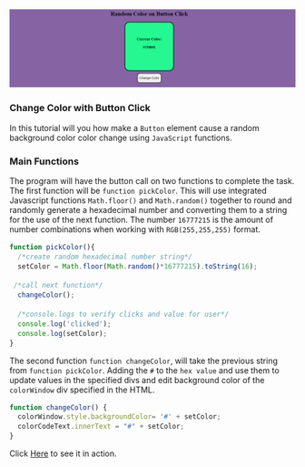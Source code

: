 <img alt="Random Color Page Example" src="assets/images/random_color_on_button_click_example.png">

### Change Color with Button Click

In this tutorial will you how make a ```Button``` element cause a random background color color change using ```JavaScript``` functions. 

### Main Functions

The program will have the button call on two functions to complete the task. 
The first function will be ```function pickColor```. This will use integrated Javascript functions ```Math.floor()``` and ```Math.random()``` together to round and randomly generate a hexadecimal number and converting them to a string for the use of the next function. The number ```16777215``` is the amount of number combinations when working with ```RGB(255,255,255)``` format.

```JavaScript
function pickColor(){
  /*create random hexadecimal number string*/
  setColor = Math.floor(Math.random()*16777215).toString(16);
 
 /*call next function*/
  changeColor(); 

  /*console.logs to verify clicks and value for user*/
  console.log('clicked');
  console.log(setColor);
}
```

The second function ```function changeColor```, will take the previous string from ```function pickColor```. Adding the ```#``` to the ```hex value``` and use them to update values in the specified divs and edit background color of the ```colorWindow``` div specified in the HTML.

```JavaScript
function changeColor() {  
  colorWindow.style.backgroundColor= '#' + setColor;
  colorCodeText.innerText = "#" + setColor;
} 
```

Click <a href='https://brendantyler.github.io/Random-Color-on-Button-Click/' >Here</a> to see it in action. 


